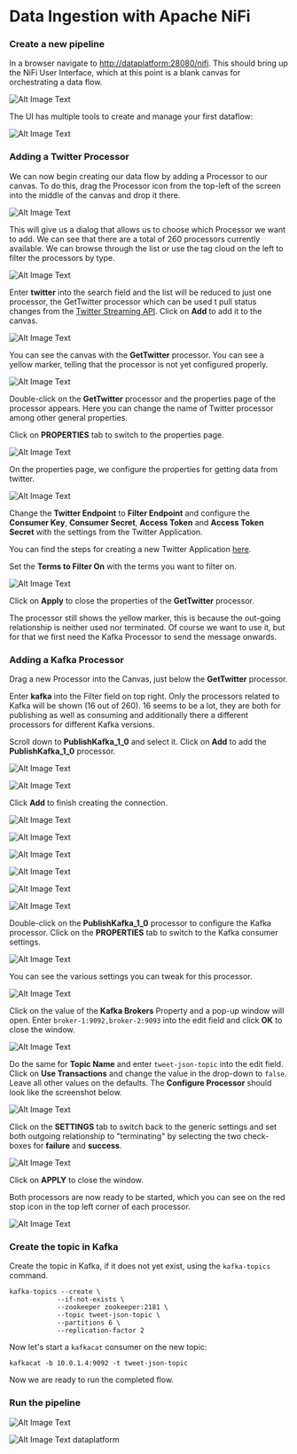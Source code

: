 # Data Ingestion with Apache NiFi
### Create a new pipeline
In a browser navigate to <http://dataplatform:28080/nifi>. This should bring up the NiFi User Interface, which at this point is a blank canvas for orchestrating a data flow.

![Alt Image Text](./images/nifi-home-screen.png "Schema Registry UI")

The UI has multiple tools to create and manage your first dataflow:

![Alt Image Text](./images/nifi-home-screen-expl.png "Schema Registry UI")

### Adding a Twitter Processor
We can now begin creating our data flow by adding a Processor to our canvas. To do this, drag the Processor icon from the top-left of the screen into the middle of the canvas and drop it there. 

![Alt Image Text](./images/nifi-drag-processor-into-canvas.png "Schema Registry UI")

This will give us a dialog that allows us to choose which Processor we want to add. We can see that there are a total of 260 processors currently available. We can browse through the list or use the tag cloud on the left to filter the processors by type.

![Alt Image Text](./images/nifi-add-processor.png "Schema Registry UI")

Enter **twitter** into the search field and the list will be reduced to just one processor, the GetTwitter processor which can be used t pull status changes from the [Twitter Streaming API](https://developer.twitter.com/en/docs/tweets/filter-realtime/overview). Click on **Add** to add it to the canvas.

![Alt Image Text](./images/nifi-add-processor-search.png "Schema Registry UI")

You can see the canvas with the **GetTwitter** processor. You can see a yellow marker, telling that the processor is not yet configured properly. 

![Alt Image Text](./images/nifi-canvas-with-twitter-processor-1.png "Schema Registry UI")

Double-click on the **GetTwitter** processor and the properties page of the processor appears. Here you can change the name of Twitter processor among other general properties.

Click on **PROPERTIES** tab to switch to the properties page.

![Alt Image Text](./images/nifi-twitter-processor-properties-1.png "Schema Registry UI")

On the properties page, we configure the properties for getting data from twitter.  

![Alt Image Text](./images/nifi-twitter-processor-properties-2.png "Schema Registry UI")

Change the **Twitter Endpoint** to **Filter Endpoint** and configure the **Consumer Key**, **Consumer Secret**, **Access Token** and **Access Token Secret** with the settings from the Twitter Application. 

You can find the steps for creating a new Twitter Application [here](../99-misc/99-twitter-app/README.md). 

Set the **Terms to Filter On** with the terms you want to filter on. 

![Alt Image Text](./images/nifi-twitter-processor-properties-3.png "Schema Registry UI")

Click on **Apply** to close the properties of the **GetTwitter** processor.

The processor still shows the yellow marker, this is because the out-going relationship is neither used nor terminated. Of course we want to use it, but for that we first need the Kafka Processor to send the message onwards. 

### Adding a Kafka Processor
Drag a new Processor into the Canvas, just below the **GetTwitter** processor. 

Enter **kafka** into the Filter field on top right. Only the processors related to Kafka will be shown (16 out of 260). 16 seems to be a lot, they are both for publishing as well as consuming and additionally there a different processors for different Kafka versions.

Scroll down to **PublishKafka\_1\_0** and select it. Click on **Add** to add the **PublishKafka\_1\_0** processor. 
	
![Alt Image Text](./images/nifi-add-processor-search-kafka.png "Schema Registry UI")

![Alt Image Text](./images/nifi-drag-relationship.png "Schema Registry UI")

Click **Add** to finish creating the connection. 

![Alt Image Text](./images/nifi-drag-relationship-create-connection.png "Schema Registry UI")


![Alt Image Text](./images/nifi-show-canvas-with-connection.png "Schema Registry UI")


![Alt Image Text](./images/nifi-show-canvas-with-connection-arranged.png "Schema Registry UI")

![Alt Image Text](./images/nifi-start-get-twitter-processor.png "Schema Registry UI")

![Alt Image Text](./images/nifi-running-get-twitter-processor-queue-up.png "Schema Registry UI")

![Alt Image Text](./images/nifi-stop-get-twitter-processor.png "Schema Registry UI")

Double-click on the **PublishKafka\_1\_0** processor to configure the Kafka processor. Click on the **PROPERTIES** tab to switch to the Kafka consumer settings. 

![Alt Image Text](./images/nifi-kafka-processor-properties-1.png "Schema Registry UI")

You can see the various settings you can tweak for this processor. 

![Alt Image Text](./images/nifi-kafka-processor-properties-2.png "Schema Registry UI")

Click on the value of the **Kafka Brokers** Property and a pop-up window will open.  Enter `broker-1:9092,broker-2:9093` into the edit field and click **OK** to close the window. 

![Alt Image Text](./images/nifi-kafka-processor-properties-3.png "Schema Registry UI")

Do the same for **Topic Name** and enter `tweet-json-topic` into the edit field. Click on **Use Transactions** and change the value in the drop-down to `false`. Leave all other values on the defaults. The **Configure Processor** should look like the screenshot below. 

![Alt Image Text](./images/nifi-kafka-processor-properties-4.png "Schema Registry UI")

Click on the **SETTINGS** tab to switch back to the generic settings and set both outgoing relationship to "terminating" by selecting the two check-boxes for **failure** and **success**. 

![Alt Image Text](./images/nifi-kafka-processor-properties-5.png "Schema Registry UI")

Click on **APPLY** to close the window. 

Both processors are now ready to be started, which you can see on the red stop icon in the top left corner of each processor.

![Alt Image Text](./images/nifi-show-canvas-with-twitter-and-kafka.png "Schema Registry UI")

### Create the topic in Kafka

Create the topic in Kafka, if it does not yet exist, using the `kafka-topics` command. 

```
kafka-topics --create \
			--if-not-exists \
			--zookeeper zookeeper:2181 \
			--topic tweet-json-topic \
			--partitions 6 \
			--replication-factor 2
```

Now let's start a `kafkacat` consumer on the new topic:

```
kafkacat -b 10.0.1.4:9092 -t tweet-json-topic
```

Now we are ready to run the completed flow. 

### Run the pipeline 

![Alt Image Text](./images/nifi-start-canvas-with-twitter-and-kafka.png "Schema Registry UI")


![Alt Image Text](./images/nifi-running-canvas-with-twitter-and-kafka.png "Schema Registry UI")
dataplatform